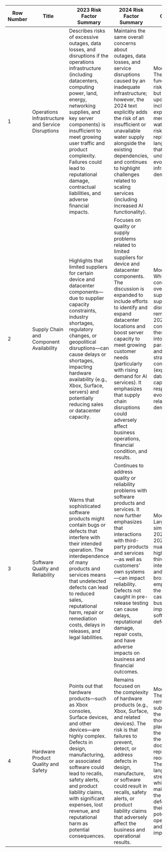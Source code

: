| Row Number | Title                                              | 2023 Risk Factor Summary                                                                                                                                                                                                                                                                                                                                                           | 2024 Risk Factor Summary                                                                                                                                                                                                                                                                                                                                                                                                                           | Change                                                                                                                                                                                                                                                                                              |
|------------|-----------------------------------------------------|------------------------------------------------------------------------------------------------------------------------------------------------------------------------------------------------------------------------------------------------------------------------------------------------------------------------------------------------------------------------------------|----------------------------------------------------------------------------------------------------------------------------------------------------------------------------------------------------------------------------------------------------------------------------------------------------------------------------------------------------------------------------------------------------------------------------------------------------|-----------------------------------------------------------------------------------------------------------------------------------------------------------------------------------------------------------------------------------------------------------------------------------------------------|
| 1          | Operations Infrastructure and Service Disruptions | Describes risks of excessive outages, data losses, and disruptions if the operations infrastructure (including datacenters, computing power, land, energy, networking supplies, and key server components) is insufficient to meet growing user traffic and product complexity. Failures could lead to reputational damage, contractual liabilities, and adverse financial impacts.                     | Maintains the same overall concerns about outages, data losses, and service disruptions caused by an inadequate infrastructure; however, the 2024 text explicitly adds the risk of an insufficient or unavailable water supply alongside the existing dependencies, and continues to highlight challenges related to scaling services (including increased AI functionality).                                                         | Modified – The fundamental risk remains, but 2024 updates include an explicit mention of water supply risks and rephrased language that underscores evolving infrastructure demands.                                                                                                           |
| 2          | Supply Chain and Component Availability             | Highlights that limited suppliers for certain device and datacenter components—due to supplier capacity constraints, industry shortages, regulatory changes, or geopolitical disruptions—can cause delays or shortages, impacting hardware availability (e.g., Xbox, Surface, servers) and potentially reducing sales or datacenter capacity.                                                               | Focuses on quality or supply problems related to limited suppliers for device and datacenter components. The discussion is expanded to include efforts to identify and expand datacenter locations and boost server capacity to meet growing customer needs (particularly with rising demand for AI services). It emphasizes that supply chain disruptions could adversely affect business operations, financial condition, and results. | Modified – While the core concern over limited suppliers and supply chain disruptions remains, 2024 consolidates these issues into one paragraph and adds strategic context (expanding datacenter capacity) in response to evolving AI-related demand.                                                 |
| 3          | Software Quality and Reliability                   | Warns that sophisticated software products might contain bugs or defects that interfere with their intended operation. The interdependence of many products and services means that undetected defects can lead to reduced sales, reputational harm, repair or remediation costs, delays in releases, and legal liabilities.                                                                       | Continues to address quality or reliability problems with software products and services. It now further emphasizes that interactions with third-party products and services—as well as customers’ own systems—can impact reliability. Defects not caught in pre-release testing can cause delays, reputational damage, repair costs, and have adverse impacts on business and financial outcomes.                            | Modified – Largely similar to 2023, but 2024 adds nuance by highlighting third-party interactions and a broader emphasis on the cascading business impacts of software defects.                                                                                                                  |
| 4          | Hardware Product Quality and Safety                | Points out that hardware products—such as Xbox consoles, Surface devices, and other devices—are highly complex. Defects in design, manufacturing, or associated software could lead to recalls, safety alerts, and product liability claims, with significant expenses, lost revenue, and reputational harm as potential consequences.                                                  | Remains focused on the complexity of hardware products (e.g., Xbox, Surface, and related devices). The risk is that failures to prevent, detect, or address defects in design, manufacture, or software could result in recalls, safety alerts, or product liability claims that adversely affect the business and operational results.                                                                                            | Modified – The risk remains substantively the same, though its placement at the end of the 2024 document represents a reordering. The language is streamlined while maintaining the focus on defects and their potential operational and legal impacts.                                         |
